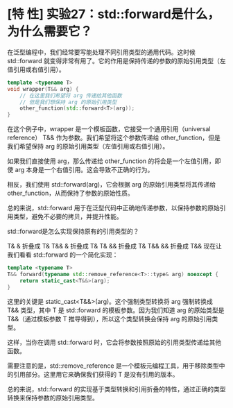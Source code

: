 # [特 性] 实验27：std::forward是什么，为什么需要它？

在泛型编程中，我们经常要写能处理不同引用类型的通用代码。这时候 std::forward 就变得非常有用了。它的作用是保持传递的参数的原始引用类型（左值引用或右值引用）。

```cpp
template <typename T>
void wrapper(T&& arg) {
    // 在这里我们希望将 arg 传递给其他函数
    // 但是我们想保持 arg 的原始引用类型
    other_function(std::forward<T>(arg));
}
```

在这个例子中，wrapper 是一个模板函数，它接受一个通用引用（universal reference） T&& 作为参数。我们希望将这个参数传递给 other_function，但是我们希望保持 arg 的原始引用类型（左值引用或右值引用）。

如果我们直接使用 arg，那么传递给 other_function 的将会是一个左值引用，即使 arg 本身是一个右值引用。这会导致不正确的行为。

相反，我们使用 std::forward<T>(arg)，它会根据 arg 的原始引用类型将其传递给 other_function，从而保持了参数的原始性质。

总的来说，std::forward 用于在泛型代码中正确地传递参数，以保持参数的原始引用类型，避免不必要的拷贝，并提升性能。

std::forward是怎么实现保持原有的引用类型的？

T& & 折叠成 T&
T&& & 折叠成 T&
T& && 折叠成 T&
T&& && 折叠成 T&&
现在让我们看看 std::forward 的一个简化实现：

```cpp
template <typename T>
T&& forward(typename std::remove_reference<T>::type& arg) noexcept {
    return static_cast<T&&>(arg);
}
```

这里的关键是 static_cast<T&&>(arg)。这个强制类型转换将 arg 强制转换成 T&& 类型，其中 T 是 std::forward 的模板参数。因为我们知道 arg 的原始类型是 T&&（通过模板参数 T 推导得到），所以这个类型转换会保持 arg 的原始引用类型。

这样，当你在调用 std::forward 时，它会将参数按照原始的引用类型传递给其他函数。

需要注意的是，std::remove_reference 是一个模板元编程工具，用于移除类型中的引用部分。这里用它来确保我们获得的 T 是没有引用的版本。

总的来说，std::forward 的实现基于类型转换和引用折叠的特性，通过正确的类型转换来保持参数的原始引用类型。